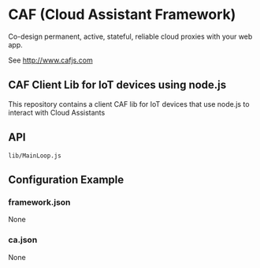 # CAF (Cloud Assistant Framework)

Co-design permanent, active, stateful, reliable cloud proxies with your web app.

See http://www.cafjs.com 

## CAF Client Lib for IoT devices using node.js

This repository contains a client CAF lib for IoT devices that use node.js to interact with Cloud Assistants

## API

    lib/MainLoop.js
 
## Configuration Example

### framework.json

None


### ca.json

None
        
            
 

